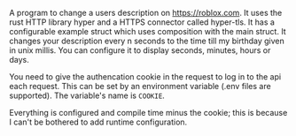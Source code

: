 A program to change a users description on https://roblox.com.
It uses the rust HTTP library hyper and a HTTPS connector called hyper-tls.
It has a configurable example struct which uses composition with the main struct. It changes your description every n seconds to the time till my birthday given in unix millis. You can configure it to display seconds, minutes, hours or days.

You need to give the authencation cookie in the request to log in to the api each request. This can be set by an environment variable (.env files are supported). The variable's name is `COOKIE`.

Everything is configured and compile time minus the cookie; this is because I can't be bothered to add runtime configuration.
